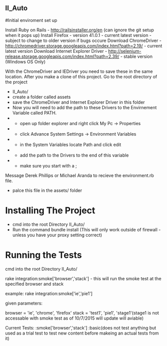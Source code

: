 ## II_Auto
#Initial enviroment set up

Install Ruby on Rails - http://railsinstaller.org/en (can ignore the git setup when it pops up)
Install Firefox - version 41.0.1 - current latest version - subject to change to older version if bugs occure
Download ChromeDriver - http://chromedriver.storage.googleapis.com/index.html?path=2.19/ - current latest version
Download Internet Explorer Driver - http://selenium-release.storage.googleapis.com/index.html?path=2.39/ 
                                  - stable version (Windows OS Only)

With the ChromeDriver and IEDriver you need to save these in the same location.
After you make a clone of this project. Go to the root directory of the project
* II_Auto/
* create a folder called assets
* save the ChromeDriver and Internet Explorer Driver in this folder
* Now you will need to add the path to these Drivers to the Envirnement Variable called PATH.
* * open up folder explorer and right click My Pc ->  Properties
* * click Advance System Settings -> Environment Variables
* * in the System Variables locate Path and click edit
* * add the path to the Drivers to the end of this variable 
* * make sure you start with a ; 

Message Derek Phillips or Michael Aranda to recieve the environment.rb file.
  * palce this file in the assets/ folder
  
# Installing The Project

* cmd into the root Directory II_Auto/
* Run the command bundle install (This will only work outside of firewall - unless you have your proxy setting correct)


# Running the Tests

cmd into the root Directory II_Auto/

rake integration:smoke['browser','stack'] - this will run the smoke test at the specified browser and stack

example: rake integration:smoke['ie','pie1']

given parameters:

browser = 'ie', 'chrome', 'firefox'
stack   = 'test1', 'pie1', 'stage1'(stage1 is not accessable with smoke test as of 10/7/2015 will update will aviable)

Current Tests:
:smoke['browser','stack']
:basic(does not test anything but used as a trial test to test new content before makeing an actual tests from it)
	




    
  

